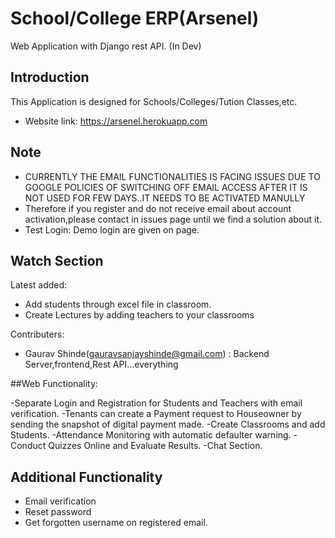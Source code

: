 # School/College ERP(Arsenel) 

Web Application with Django rest API. (In Dev)

## Introduction

This Application is designed for Schools/Colleges/Tution Classes,etc. 

- Website link: https://arsenel.herokuapp.com


## Note

- CURRENTLY THE EMAIL FUNCTIONALITIES IS FACING ISSUES DUE TO GOOGLE POLICIES OF SWITCHING OFF EMAIL ACCESS AFTER IT IS NOT USED FOR FEW DAYS..IT NEEDS TO BE ACTIVATED MANULLY
- Therefore if you register and do not receive email about account activation,please contact in issues page until we find a solution about it.
- Test Login: Demo login are given on page.

## Watch Section
Latest added:
- Add students through excel file in classroom.
- Create Lectures by adding teachers to your classrooms

Contributers: 
- Gaurav Shinde(gauravsanjayshinde@gmail.com) : Backend Server,frontend,Rest API...everything

##Web Functionality:

-Separate Login and Registration for Students and Teachers with email verification.
-Tenants can create a Payment request to Houseowner by sending the snapshot of digital payment made.
-Create Classrooms and add Students.
-Attendance Monitoring with automatic defaulter warning.
-Conduct Quizzes Online and Evaluate Results.
-Chat Section.

## Additional Functionality
- Email verification
- Reset password
- Get forgotten username on registered email. 
